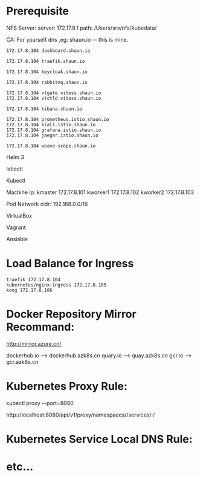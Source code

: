 
# Prerequisite

NFS Server:
    server: 172.17.8.1
    path: /Users/srv/nfs/kubedata/

CA:
    For yourself dns ,eg: shaun.io  -- this is mine.

    172.17.8.104 dashboard.shaun.io

    172.17.8.104 traefik.shaun.io

    172.17.8.104 keycloak.shaun.io

    172.17.8.104 rabbitmq.shaun.io

    172.17.8.104 vtgate.vitess.shaun.io
    172.17.8.104 vtctld.vitess.shaun.io

    172.17.8.104 kibana.shaun.io

    172.17.8.104 prometheus.istio.shaun.io
    172.17.8.104 kiali.istio.shaun.io
    172.17.8.104 grafana.istio.shaun.io
    172.17.8.104 jaeger.istio.shaun.io

    172.17.8.104 weave-scope.shaun.io

Helm 3

Istioctl

Kubectl

Machine Ip:
    kmaster 172.17.8.101
    kworker1 172.17.8.102
    kworker2 172.17.8.103

Pod Network cidr:
    192.168.0.0/16

VirtualBox

Vagrant

Ansiable

# Load Balance for Ingress

    traefik 172.17.8.104
    kubernetes/nginx-ingress 172.17.8.105
    kong 172.17.8.106


# Docker Repository Mirror Recommand:

http://mirror.azure.cn/


dockerhub.io --> dockerhub.azk8s.cn
quary.io --> quay.azk8s.cn
gcr.io --> gcr.azk8s.cn

# Kubernetes Proxy Rule:

kubectl proxy --port=8080 

http://localhost:8080/api/v1/proxy/namespaces/<NAMESPACE>/services/<SERVICE-NAME>:<PORT-NAME>/ 

# Kubernetes Service Local DNS Rule:


# etc...
